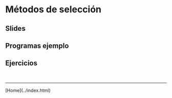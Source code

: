 # Métodos de selección

## Slides


## Programas ejemplo


## Ejercicios


<BR>
<HR>
[Home](../index.html)
<BR>

